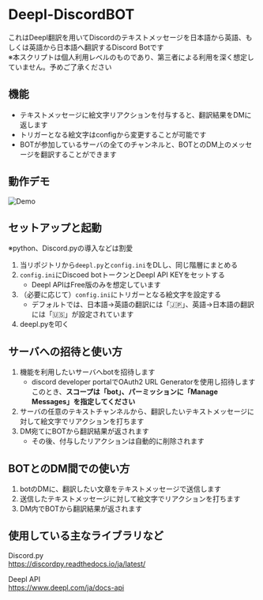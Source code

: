 # Deepl-DiscordBOT

これはDeepl翻訳を用いてDiscordのテキストメッセージを日本語から英語、もしくは英語から日本語へ翻訳するDiscord Botです<br>
※本スクリプトは個人利用レベルのものであり、第三者による利用を深く想定していません。予めご了承ください

## 機能
* テキストメッセージに絵文字リアクションを付与すると、翻訳結果をDMに返します
* トリガーとなる絵文字はconfigから変更することが可能です
* BOTが参加しているサーバの全てのチャンネルと、BOTとのDM上のメッセージを翻訳することができます

## 動作デモ
![Demo](https://media.giphy.com/media/v1.Y2lkPTc5MGI3NjExaW0xNmEyMzN4dG1vcmFnOWV1MmhpbG90a3Jtd3duaXpkbGV3dHBqeCZlcD12MV9pbnRlcm5hbF9naWZfYnlfaWQmY3Q9Zw/J7lRlSAEOZFRpkqp1B/giphy.gif)

## セットアップと起動
※python、Discord.pyの導入などは割愛

1. 当リポジトリから`deepl.py`と`config.ini`をDLし、同じ階層にまとめる
1. `config.ini`にDiscoed botトークンとDeepl API KEYをセットする
    * Deepl APIはFree版のみを想定しています
1. （必要に応じて）`config.ini`にトリガーとなる絵文字を設定する
    * デフォルトでは、日本語→英語の翻訳には「🇯🇵」、英語→日本語の翻訳には「🇺🇸」が設定されています
1. deepl.pyを叩く

## サーバへの招待と使い方

1. 機能を利用したいサーバへbotを招待します
    * discord developer portalでOAuth2 URL Generatorを使用し招待します<br>
    このとき、**スコープは「bot」、パーミッションに「Manage Messages」を指定してください**
1. サーバの任意のテキストチャンネルから、翻訳したいテキストメッセージに対して絵文字でリアクションを打ちます
1. DM宛てにBOTから翻訳結果が返されます
    * その後、付与したリアクションは自動的に削除されます

## BOTとのDM間での使い方
1. botのDMに、翻訳したい文章をテキストメッセージで送信します
1. 送信したテキストメッセージに対して絵文字でリアクションを打ちます
1. DM内でBOTから翻訳結果が返されます

## 使用している主なライブラリなど

Discord.py<br>
https://discordpy.readthedocs.io/ja/latest/

Deepl API<br>
https://www.deepl.com/ja/docs-api
